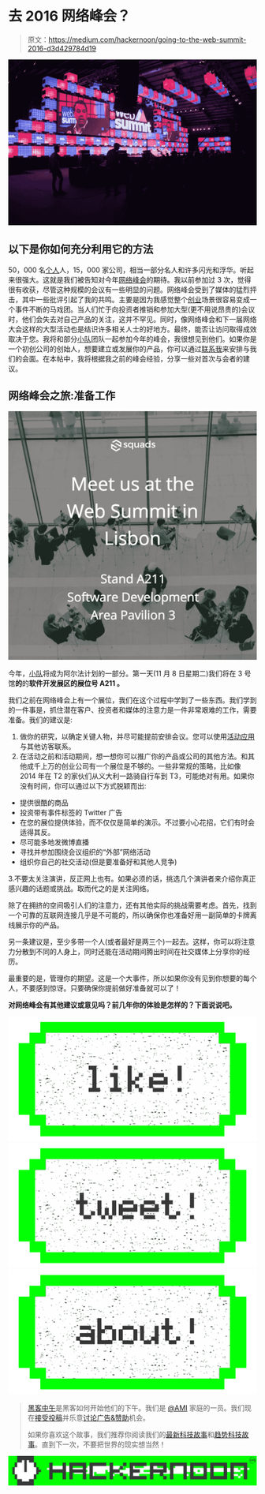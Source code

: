# 去 2016 网络峰会？

> 原文：<https://medium.com/hackernoon/going-to-the-web-summit-2016-d3d429784d19>

![](img/0e5db1a03b8f510797f5fbad4f9251b1.png)

## **以下是你如何充分利用它的方法**

50，000 名[个人](https://hackernoon.com/tagged/individual)人，15，000 家公司，相当一部分名人和许多闪光和浮华。听起来很强大。这就是我们被告知对今年[网络峰会](https://websummit.net)的期待。我以前参加过 3 次，觉得很有收获，尽管这种规模的会议有一些明显的问题。网络峰会受到了媒体的猛烈抨击，其中一些批评引起了我的共鸣。主要是因为我感觉整个[创业](https://hackernoon.com/tagged/startup)场景很容易变成一个事件不断的马戏团。当人们忙于向投资者推销和参加大型(更不用说昂贵的)会议时，他们会失去对自己产品的关注，这并不罕见。同时，像网络峰会和下一届网络大会这样的大型活动也是结识许多相关人士的好地方。最终，能否让访问取得成效取决于您。我将和部分[小队](https://squads.com/)团队一起参加今年的峰会，我很想见到他们。如果你是一个初创公司的创始人，想要建立或发展你的产品，你可以通过[联系我](mailto:daan@squads.com)来安排与我们的会面。在本帖中，我将根据我之前的峰会经验，分享一些对首次与会者的建议。

## **网络峰会之旅:准备工作**

![](img/dc74872fffa58dd22a3e044ba6e85b55.png)

今年，[小队](http://www.squads.com)将成为阿尔法计划的一部分。第一天(11 月 8 日星期二)我们将在 3 号馆**的**的**软件开发展区的展位号 **A211** 。**

我们之前在网络峰会上有一个展位，我们在这个过程中学到了一些东西。我们学到的一件事是，抓住潜在客户、投资者和媒体的注意力是一件非常艰难的工作，需要准备。我们的建议是:

1.  做你的研究，以确定关键人物，并尽可能提前安排会议。您可以使用[活动应用](https://my.websummit.net/)与其他访客联系。
2.  在活动之前和活动期间，想一想你可以推广你的产品或公司的其他方法。和其他成千上万的创业公司有一个展位是不够的。一些非常规的策略，比如像 2014 年在 T2 的家伙们从义大利一路骑自行车到 T3，可能绝对有用。如果你没有时间，你可以通过以下方式脱颖而出:

*   提供很酷的商品
*   投资带有事件标签的 Twitter 广告
*   在您的展位提供体验，而不仅仅是简单的演示。不过要小心花招，它们有时会适得其反。
*   尽可能多地发微博直播
*   寻找并参加围绕会议组织的“外部”网络活动
*   组织你自己的社交活动(但是要准备好和其他人竞争)

3.不要太关注演讲，反正网上也有。如果必须的话，挑选几个演讲者来介绍你真正感兴趣的话题或挑战。取而代之的是关注网络。

除了在拥挤的空间吸引人们的注意力，还有其他实际的挑战需要考虑。首先，找到一个可靠的互联网连接几乎是不可能的，所以确保你也准备好用一副简单的卡牌离线展示你的产品。

另一条建议是，至少多带一个人(或者最好是两三个)一起去。这样，你可以将注意力分散到不同的人身上，同时还能在活动期间腾出时间在社交媒体上分享你的经历。

最重要的是，管理你的期望。这是一个大事件，所以如果你没有见到你想要的每个人，不要感到惊讶。只要确保你提前做好准备就可以了！

**对网络峰会有其他建议或意见吗？前几年你的体验是怎样的？下面说说吧。**

[![](img/50ef4044ecd4e250b5d50f368b775d38.png)](http://bit.ly/HackernoonFB)[![](img/979d9a46439d5aebbdcdca574e21dc81.png)](https://goo.gl/k7XYbx)[![](img/2930ba6bd2c12218fdbbf7e02c8746ff.png)](https://goo.gl/4ofytp)

> [黑客中午](http://bit.ly/Hackernoon)是黑客如何开始他们的下午。我们是 [@AMI](http://bit.ly/atAMIatAMI) 家庭的一员。我们现在[接受投稿](http://bit.ly/hackernoonsubmission)并乐意[讨论广告&赞助](mailto:partners@amipublications.com)机会。
> 
> 如果你喜欢这个故事，我们推荐你阅读我们的[最新科技故事](http://bit.ly/hackernoonlatestt)和[趋势科技故事](https://hackernoon.com/trending)。直到下一次，不要把世界的现实想当然！

[![](img/be0ca55ba73a573dce11effb2ee80d56.png)](https://goo.gl/Ahtev1)